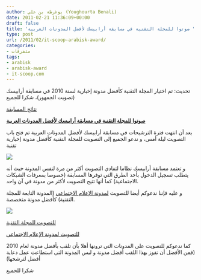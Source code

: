 ```yaml
---
author: يوغرطة بن علي (Youghourta Benali)
date: 2011-02-21 11:36:09+00:00
draft: false
title: 'صوتوا للمجلة التقنية في مسابقة أرابيسك لأفضل المدونات العربية '
type: post
url: /2011/02/it-scoop-arabisk-award/
categories:
- متفرقات
tags:
- arabisk
- arabisk-award
- it-scoop.com
---
```


تحديث: تم اختيار المجلة التقنية كأفضل مدونة إخبارية لسنة 2010 في مسابقة أرابيسك (تصويت الجمهور)، شكرا للجميع




[نتائج المسابقة](http://arabisk-award.com/)




**[صوتوا للمجلة التقنية في مسابقة أرابيسك لأفضل المدونات العربية](http://www.it-scoop.com/2011/02/it-scoop-arabisk-award/)**


بعد أن انتهت فترة الترشيحات في مسابقة أرابيسك لأفضل المدونات العربية تم فتح باب التصويت ليلة أمس، و ندعو الجميع إلى التصويت للمجلة التقنية كأفضل مدونة إخبارية تقنية


[![](http://www.it-scoop.com/wp-content/uploads/it-scoop-logo.png)
](http://www.it-scoop.com/2011/02/it-scoop-arabisk-award/)


و تعتمد مسابقة أرابيسك نظاما لتفادي التصويت أكثر من مرة لنفس المدونة حيث أنه يتطلب تسجيل الدخول بأحد الطرق التي توفرها المسابقة (خصوصا بمعرفات الشبكات الاجتماعية) كما أنها تتيح التصويت لأكثر من مدونة في آن واحد.

و عليه فإننا ندعوكم أيضا للتصويت [لمدونة الإعلام الاجتماعي](http://socialmedia4arab.com/) (المدونة التابعة للمجلة التقنية) كأفضل مدونة متخصصة.


[![](http://socialmedia4arab.com/wp-content/uploads/2010/07/header4.png )
](http://www.it-scoop.com/2011/02/it-scoop-arabisk-award/)


[للتصويت للمجلة التقنية](http://arabisk-award.com/blog.php?id=11)

[للتصويت لمدونة الإعلام الاجتماعي](http://arabisk-award.com/blog.php?id=12)

كما ندعوكم للتصويت على المدونات التي ترونها أهلا بأن تلقب بأفضل مدونة لعام 2010 (فمن الأفضل أن تفوز بهذا اللقب أفضل مدونة و ليس المدونة التي استطاعت عمل دعاية أفضل لترشحها)

شكرا للجميع
